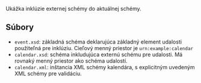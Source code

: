 Ukážka inklúzie externej schémy do aktuálnej schémy. 

## Súbory

* `event.xsd`: základná schéma deklarujúca základný element udalosti použiteľná pre inklúziu. Cieľový menný priestor je `urn:example:calendar`
* `calendar.xsd`: schéma inkludujúca externú schému pre udalosti. Má rovnaký menný priestor ako schéma udalostí.
* `calendar.xml`: inštancia XML schémy kalendára, s explicitným uvedeným XML schémy pre validáciu.